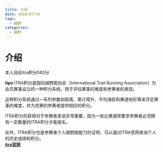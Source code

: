 ```yaml
---
title: 介绍
date: 2024/07/24
tags:
  - 越野
categories:
  - 越野
---
```


# 介绍
本人目前itra积分583分

**tips**:ITRA积分是国际越野跑协会（International Trail Running Association）为会员赛事设立的一种积分系统，用于评估赛事的难度和参赛者的表现。 

这种积分系统通过一系列参数如距离、累计爬升、平均海拔和赛道地形等来评定赛事的难度，并为完赛的参赛者提供相应的积分。  

ITRA积分的获得对于参赛者来说非常重要，因为一些比赛通常要求参赛者必须拥有一定数量的ITRA积分才能报名。 
 
此外，ITRA积分也是参赛者个人越野跑能力的证明，可以通过ITRA官网查询个人的历史成绩和积分。  
[**itra官网**](https://itra.run/)
